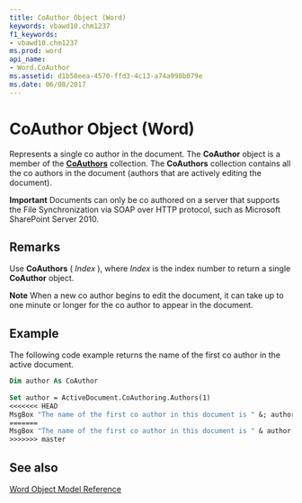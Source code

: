 ```yaml
---
title: CoAuthor Object (Word)
keywords: vbawd10.chm1237
f1_keywords:
- vbawd10.chm1237
ms.prod: word
api_name:
- Word.CoAuthor
ms.assetid: d1b58eea-4570-ffd3-4c13-a74a998b079e
ms.date: 06/08/2017
---
```



# CoAuthor Object (Word)

Represents a single co author in the document. The  **CoAuthor** object is a member of the **[CoAuthors](Word.CoAuthors.md)** collection. The **CoAuthors** collection contains all the co authors in the document (authors that are actively editing the document).


 **Important**  Documents can only be co authored on a server that supports the File Synchronization via SOAP over HTTP protocol, such as Microsoft SharePoint Server 2010.


## Remarks

Use  **CoAuthors** ( _Index_ ), where _Index_ is the index number to return a single **CoAuthor** object.


 **Note**  When a new co author begins to edit the document, it can take up to one minute or longer for the co author to appear in the document.


## Example

The following code example returns the name of the first co author in the active document.


```vb
Dim author As CoAuthor 
 
Set author = ActiveDocument.CoAuthoring.Authors(1) 
<<<<<<< HEAD
MsgBox "The name of the first co author in this document is " &; author.Name
=======
MsgBox "The name of the first co author in this document is " & author.Name
>>>>>>> master
```


## See also


[Word Object Model Reference](./overview/Word/object-model.md)


